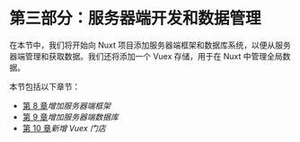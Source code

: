# 第三部分：服务器端开发和数据管理

在本节中，我们将开始向 Nuxt 项目添加服务器端框架和数据库系统，以便从服务器端管理和获取数据。我们还将添加一个 Vuex 存储，用于在 Nuxt 中管理全局数据。

本节包括以下章节：

*   [第 8 章](08.html)*增加服务器端框架*
*   [第 9 章](09.html)*增加服务器端数据库*
*   [第 10 章](10.html)*新增 Vuex 门店*